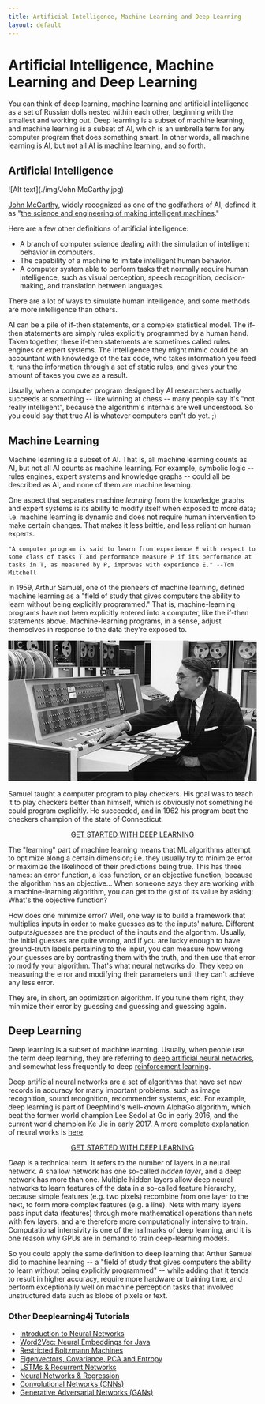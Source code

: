 ```yaml
---
title: Artificial Intelligence, Machine Learning and Deep Learning
layout: default
---
```


# Artificial Intelligence, Machine Learning and Deep Learning

You can think of deep learning, machine learning and artificial intelligence as a set of Russian dolls nested within each other, beginning with the smallest and working out. Deep learning is a subset of machine learning, and machine learning is a subset of AI, which is an umbrella term for any computer program that does something smart. In other words, all machine learning is AI, but not all AI is machine learning, and so forth. 

## Artificial Intelligence

![Alt text](./img/John McCarthy.jpg)

[John McCarthy](https://en.wikipedia.org/wiki/John_McCarthy_(computer_scientist)), widely recognized as one of the godfathers of AI, defined it as "[the science and engineering of making intelligent machines](http://www-formal.stanford.edu/jmc/whatisai/node1.html)."

Here are a few other definitions of artificial intelligence:

* A branch of computer science dealing with the simulation of intelligent behavior in computers.
* The capability of a machine to imitate intelligent human behavior.
* A computer system able to perform tasks that normally require human intelligence, such as visual perception, speech recognition, decision-making, and translation between languages.

There are a lot of ways to simulate human intelligence, and some methods are more intelligence than others. 

AI can be a pile of if-then statements, or a complex statistical model. The if-then statements are simply rules explicitly programmed by a human hand. Taken together, these if-then statements are sometimes called rules engines or expert systems. The intelligence they might mimic could be an accountant with knowledge of the tax code, who takes information you feed it, runs the information through a set of static rules, and gives your the amount of taxes you owe as a result. 

Usually, when a computer program designed by AI researchers actually succeeds at something -- like winning at chess -- many people say it's "not really intelligent", because the algorithm's internals are well understood. So you could say that true AI is whatever computers can't do yet. ;)

## Machine Learning 

Machine learning is a subset of AI. That is, all machine learning counts as AI, but not all AI counts as machine learning. For example, symbolic logic -- rules engines, expert systems and knowledge graphs -- could all be described as AI, and none of them are machine learning. 

One aspect that separates machine *learning* from the knowledge graphs and expert systems is its ability to modify itself when exposed to more data; i.e. machine learning is dynamic and does not require human intervention to make certain changes. That makes it less brittle, and less reliant on human experts.

```
"A computer program is said to learn from experience E with respect to some class of tasks T and performance measure P if its performance at tasks in T, as measured by P, improves with experience E." --Tom Mitchell
```

In 1959, Arthur Samuel, one of the pioneers of machine learning, defined machine learning as a "field of study that gives computers the ability to learn without being explicitly programmed." That is, machine-learning programs have not been explicitly entered into a computer, like the if-then statements above. Machine-learning programs, in a sense, adjust themselves in response to the data they're exposed to. 

![Alt text](./img/arthur_samuel.jpg)

Samuel taught a computer program to play checkers. His goal was to teach it to play checkers better than himself, which is obviously not something he could program explicitly. He succeeded, and in 1962 his program beat the checkers champion of the state of Connecticut. 

<p align="center">
<a href="https://skymind.readme.io/v1.0.1/docs/quickstart" type="button" class="btn btn-lg btn-success" onClick="ga('send', 'event', ‘quickstart', 'click');">GET STARTED WITH DEEP LEARNING</a>
</p>

The "learning" part of machine learning means that ML algorithms attempt to optimize along a certain dimension; i.e. they usually try to minimize error or maximize the likelihood of their predictions being true. This has three names: an error function, a loss function, or an objective function, because the algorithm has an objective... When someone says they are working with a machine-learning algorithm, you can get to the gist of its value by asking: What's the objective function?

How does one minimize error? Well, one way is to build a framework that multiplies inputs in order to make guesses as to the inputs' nature. Different outputs/guesses are the product of the inputs and the algorithm. Usually, the initial guesses are quite wrong, and if you are lucky enough to have ground-truth labels pertaining to the input, you can measure how wrong your guesses are by contrasting them with the truth, and then use that error to modify your algorithm. That's what neural networks do. They keep on measuring the error and modifying their parameters until they can't achieve any less error.

They are, in short, an optimization algorithm. If you tune them right, they minimize their error by guessing and guessing and guessing again.

## Deep Learning

Deep learning is a subset of machine learning. Usually, when people use the term deep learning, they are referring to [deep artificial neural networks](https://deeplearning4j.org/neuralnet-overview), and somewhat less frequently to deep [reinforcement learning](https://deeplearning4j.org/reinforcementlearning). 

Deep artificial neural networks are a set of algorithms that have set new records in accuracy for many important problems, such as image recognition, sound recognition, recommender systems, etc. For example, deep learning is part of DeepMind's well-known AlphaGo algorithm, which beat the former world champion Lee Sedol at Go in early 2016, and the current world champion Ke Jie in early 2017. A more complete explanation of neural works is [here](./neuralnet-overview).

<p align="center">
<a href="https://skymind.ai/quickstart" type="button" class="btn btn-lg btn-success" onClick="ga('send', 'event', ‘quickstart', 'click');">GET STARTED WITH DEEP LEARNING</a>
</p>

*Deep* is a technical term. It refers to the number of layers in a neural network. A shallow network has one so-called *hidden layer*, and a deep network has more than one. Multiple hidden layers allow deep neural networks to learn features of the data in a so-called feature hierarchy, because simple features (e.g. two pixels) recombine from one layer to the next, to form more complex features (e.g. a line). Nets with many layers pass input data (features) through more mathematical operations than nets with few layers, and are therefore more computationally intensive to train. Computational intensivity is one of the hallmarks of deep learning, and it is one reason why GPUs are in demand to train deep-learning models. 

So you could apply the same definition to deep learning that Arthur Samuel did to machine learning -- a "field of study that gives computers the ability to learn without being explicitly programmed" -- while adding that it tends to result in higher accuracy, require more hardware or training time, and perform exceptionally well on machine perception tasks that involved unstructured data such as blobs of pixels or text.  

### <a name="beginner">Other Deeplearning4j Tutorials</a>
* [Introduction to Neural Networks](./neuralnet-overview)
* [Word2Vec: Neural Embeddings for Java](./word2vec)
* [Restricted Boltzmann Machines](./restrictedboltzmannmachine)
* [Eigenvectors, Covariance, PCA and Entropy](./eigenvector)
* [LSTMs & Recurrent Networks](./lstm)
* [Neural Networks & Regression](./logistic-regression)
* [Convolutional Networks (CNNs)](./convolutionalnets)
* [Generative Adversarial Networks (GANs)](./generative-adversarial-network)
